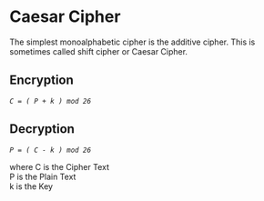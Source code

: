 # Caesar Cipher

The simplest monoalphabetic cipher is the additive cipher. This is sometimes called shift cipher or Caesar Cipher.

## Encryption

_`C = ( P + k ) mod 26`_

## Decryption

_`P = ( C - k ) mod 26`_

where C is the Cipher Text\
P is the Plain Text\
k is the Key
